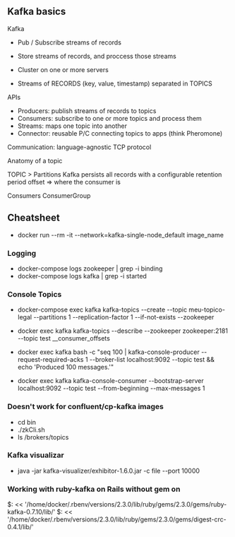## Kafka basics

Kafka
	
- Pub / Subscribe streams of records
- Store streams of records, and proccess those streams

- Cluster on one or more servers
- Streams of RECORDS (key, value, timestamp) separated in TOPICS

APIs

- Producers: publish streams of records to topics
- Consumers: subscribe to one or more topics and process them
- Streams: maps one topic into another
- Connector: reusable P/C connecting topics to apps (think Pheromone)

Communication: language-agnostic TCP protocol

Anatomy of a topic

TOPIC > Partitions
	Kafka persists all records with a configurable retention period
	offset => where the consumer is

Consumers
	ConsumerGroup

## Cheatsheet

- docker run --rm -it --network=kafka-single-node_default image_name

### Logging

- docker-compose logs zookeeper | grep -i binding
- docker-compose logs kafka | grep -i started

### Console Topics

- docker-compose exec kafka kafka-topics --create --topic meu-topico-legal --partitions 1 --replication-factor 1 --if-not-exists --zookeeper

- docker exec kafka kafka-topics --describe --zookeeper zookeeper:2181 --topic test __consumer_offsets

- docker exec kafka bash -c "seq 100 | kafka-console-producer --request-required-acks 1 --broker-list localhost:9092 --topic test && echo 'Produced 100 messages.'"

- docker exec kafka  kafka-console-consumer --bootstrap-server localhost:9092 --topic test --from-beginning --max-messages 1

### Doesn't work for confluent/cp-kafka images
  - cd bin
  - ./zkCli.sh
  - ls /brokers/topics

### Kafka visualizar

  - java -jar kafka-visualizer/exhibitor-1.6.0.jar -c file  --port 10000
	
### Working with ruby-kafka on Rails without gem on 

$: << '/home/docker/.rbenv/versions/2.3.0/lib/ruby/gems/2.3.0/gems/ruby-kafka-0.7.10/lib/'
$: << '/home/docker/.rbenv/versions/2.3.0/lib/ruby/gems/2.3.0/gems/digest-crc-0.4.1/lib/'
